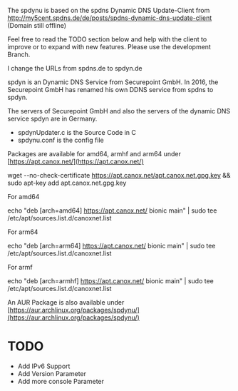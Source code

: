 The spdynu is based on the spdns Dynamic DNS Update-Client from http://my5cent.spdns.de/de/posts/spdns-dynamic-dns-update-client (Domain still offline)

Feel free to read the TODO section below and help with the client to improve or to expand with 
new features. Please use the development Branch.

I change the URLs from spdns.de to spdyn.de

spdyn is an Dynamic DNS Service from Securepoint GmbH. In 2016, the Securepoint GmbH has renamed his own DDNS service from spdns to spdyn.

The servers of Securepoint GmbH and also the servers of the dynamic DNS service spdyn are in Germany.

 - spdynUpdater.c is the Source Code in C
 - spdynu.conf is the config file

Packages are available for amd64, armhf and arm64 under [https://apt.canox.net/](https://apt.canox.net/)

wget --no-check-certificate https://apt.canox.net/apt.canox.net.gpg.key && sudo apt-key add apt.canox.net.gpg.key

For amd64

echo "deb [arch=amd64] https://apt.canox.net/ bionic main" | sudo tee /etc/apt/sources.list.d/canoxnet.list

For arm64

echo "deb [arch=arm64] https://apt.canox.net/ bionic main" | sudo tee /etc/apt/sources.list.d/canoxnet.list

For armf

echo "deb [arch=armhf] https://apt.canox.net/ bionic main" | sudo tee /etc/apt/sources.list.d/canoxnet.list

An AUR Package is also available under [https://aur.archlinux.org/packages/spdynu/](https://aur.archlinux.org/packages/spdynu/)

# TODO

- Add IPv6 Support
- Add Version Parameter
- Add more console Parameter
